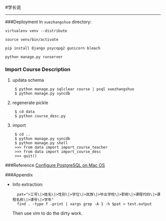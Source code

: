#学长说
******

###Deployment
In `xuezhangshuo` directory:

```
virtualenv venv --distribute
```

```
source venv/bin/activate
```

```
pip install Django psycopg2 gunicorn bleach
```

```
python manage.py runserver
```

### Import Course Description

1. updata schema

		$ python manage.py sqlclear course | psql xuezhangshuo
		$ python manage.py syncdb

2. regenerate pickle

		$ cd data
		$ python course_desc.py

3. import

		$ cd ..
		$ python manage.py syncdb
		$ python manage.py shell
		>>> from data import import_course_teacher
		>>> from data import import_course_desc
		>>> quit()

###Reference
[Configure PostgreSQL on Mac OS](http://ruby.zigzo.com/2012/07/07/postgresql-postgres-app-and-a-gotcha-on-mac-osx-lion/)

###Appendix
- Info extraction:

        pat=">工号\|>姓名\|>性别\|>学位\|>民族\|>毕业学校\|>职称\|>课程代码\|>课程名称\|>课号\|>学年"
        find . -type f -print | xargs grep -A 1 -h $pat > test.output

    Then use vim to do the dirty work.


